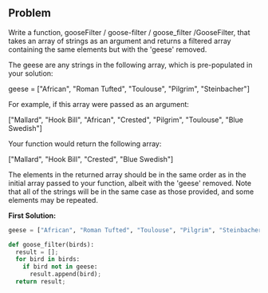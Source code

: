 ## Problem

Write a function, gooseFilter / goose-filter / goose_filter /GooseFilter, that takes an array of strings as an argument and returns a filtered array containing the same elements but with the 'geese' removed.

The geese are any strings in the following array, which is pre-populated in your solution:

geese = ["African", "Roman Tufted", "Toulouse", "Pilgrim", "Steinbacher"]

For example, if this array were passed as an argument:

["Mallard", "Hook Bill", "African", "Crested", "Pilgrim", "Toulouse", "Blue Swedish"]

Your function would return the following array:

["Mallard", "Hook Bill", "Crested", "Blue Swedish"]

The elements in the returned array should be in the same order as in the initial array passed to your function, albeit with the 'geese' removed. Note that all of the strings will be in the same case as those provided, and some elements may be repeated.


**First Solution:**
```python
geese = ["African", "Roman Tufted", "Toulouse", "Pilgrim", "Steinbacher"]

def goose_filter(birds):
  result = [];
  for bird in birds:
    if bird not in geese:
      result.append(bird);
  return result;
```    
